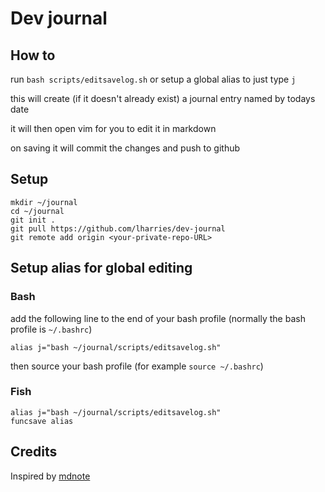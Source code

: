 # Dev journal

## How to
run `bash scripts/editsavelog.sh` or setup a global alias to just type `j`

this will create (if it doesn't already exist) a journal entry named by todays date

it will then open vim for you to edit it in markdown

on saving it will commit the changes and push to github

## Setup 
```
mkdir ~/journal
cd ~/journal
git init .
git pull https://github.com/lharries/dev-journal
git remote add origin <your-private-repo-URL>
```

## Setup alias for global editing

### Bash
add the following line to the end of your bash profile (normally the bash profile is `~/.bashrc`)
```
alias j="bash ~/journal/scripts/editsavelog.sh"
```
then source your bash profile (for example `source ~/.bashrc`)

### Fish
```
alias j="bash ~/journal/scripts/editsavelog.sh"
funcsave alias
```

## Credits
Inspired by [mdnote](https://github.com/samuell/mdnote)
